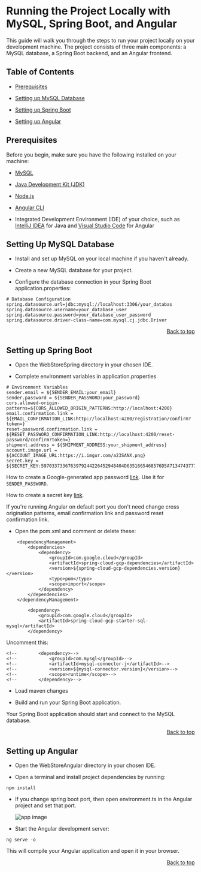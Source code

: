 # Running the Project Locally with MySQL, Spring Boot, and Angular
This guide will walk you through the steps to run your project locally on your development machine. The project consists of three main components: a MySQL database, a Spring Boot backend, and an Angular frontend.

## Table of Contents

- [Prerequisites](#prerequisites)

- [Setting up MySQL Database](#setting-up-mysql-database)

- [Setting up Spring Boot](#setting-up-spring-boot)

- [Setting up Angular](#setting-up-angular)

## Prerequisites
Before you begin, make sure you have the following installed on your machine:

- [MySQL](https://dev.mysql.com/downloads/installer/)

- [Java Development Kit (JDK)](https://www.oracle.com/java/technologies/javase-downloads.html)

- [Node.js](https://nodejs.org/en/download/)

- [Angular CLI](https://angular.io/cli)

- Integrated Development Environment (IDE) of your choice, such as [IntelliJ IDEA](https://www.jetbrains.com/idea/download/?section=windows) for Java and [Visual Studio Code](https://code.visualstudio.com/download) for Angular

## Setting Up MySQL Database

- Install and set up MySQL on your local machine if you haven't already.

- Create a new MySQL database for your project.

- Configure the database connection in your Spring Boot application.properties: 

```
# Database Configuration
spring.datasource.url=jdbc:mysql://localhost:3306/your_databas
spring.datasource.username=your_database_user
spring.datasource.password=your_database_user_password
spring.datasource.driver-class-name=com.mysql.cj.jdbc.Driver
```

<div align="right">
  <a href="#running-the-project-locally-with-mysql-spring-boot-and-angular">Back to top</a>
</div>

## Setting up Spring Boot

- Open the WebStoreSpring directory in your chosen IDE.

- Complete environment variables in application.properties

```
# Environment Variables
sender.email = ${SENDER_EMAIL:your_email}
sender.password = ${SENDER_PASSWORD:your_password}
cors.allowed-origin-patterns=${CORS_ALLOWED_ORIGIN_PATTERNS:http://localhost:4200}
email.confirmation.link = ${EMAIL_CONFIRMATION_LINK:http://localhost:4200/registration/confirm?token=}
reset-password.confirmation.link = ${RESET_PASSWORD_CONFIRMATION_LINK:http://localhost:4200/reset-password/confirm?token=}
shipment.address = ${SHIPMENT_ADDRESS:your_shipment_address}
account.image.url = ${ACCOUNT_IMAGE_URL:https://i.imgur.com/a23SANX.png}
secret.key = ${SECRET_KEY:5970337336763979244226452948404D6351665468576D5A7134743777217A25}
```
How to create a Google-generated app password [link](https://support.google.com/accounts/answer/185833?hl=en).
Use it for `SENDER_PASSWORD`.

How to create a secret key [link](https://dev.to/tkirwa/generate-a-random-jwt-secret-key-39j4).

If you're running Angular on default port you don't need change cross origination patterns, email confirmation link and password reset confirmation link.

- Open the pom.xml and comment or delete these: 

```
    <dependencyManagement>
        <dependencies>
            <dependency>
                <groupId>com.google.cloud</groupId>
                <artifactId>spring-cloud-gcp-dependencies</artifactId>
                <version>${spring-cloud-gcp-dependencies.version}</version>
                <type>pom</type>
                <scope>import</scope>
            </dependency>
        </dependencies>
    </dependencyManagement>
```
```
        <dependency>
            <groupId>com.google.cloud</groupId>
            <artifactId>spring-cloud-gcp-starter-sql-mysql</artifactId>
        </dependency>
```
  Uncomment this:
```
<!--        <dependency>-->
<!--            <groupId>com.mysql</groupId>-->
<!--            <artifactId>mysql-connector-j</artifactId>-->
<!--            <version>${mysql-connector.version}</version>-->
<!--            <scope>runtime</scope>-->
<!--        </dependency>-->
```

- Load maven changes

- Build and run your Spring Boot application.

Your Spring Boot application should start and connect to the MySQL database.

<div align="right">
  <a href="#running-the-project-locally-with-mysql-spring-boot-and-angular">Back to top</a>
</div>

## Setting up Angular

- Open the WebStoreAngular directory in your chosen IDE.

- Open a terminal and install project dependencies by running:

```
npm install
```

- If you change spring boot port, then open environment.ts in the Angular project and set that port.

  ![app image](https://ik.imagekit.io/glowacki/environment.png?updatedAt=1695389288197)


- Start the Angular development server:

```
ng serve -o
```

This will compile your Angular application and open it in your browser.


<div align="right">
  <a href="#running-the-project-locally-with-mysql-spring-boot-and-angular">Back to top</a>
</div>
